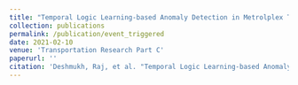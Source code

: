 ```yaml
---
title: "Temporal Logic Learning-based Anomaly Detection in Metrolplex Terminal Airspace Operations"
collection: publications
permalink: /publication/event_triggered
date: 2021-02-10
venue: 'Transportation Research Part C'
paperurl: ''
citation: 'Deshmukh, Raj, et al. "Temporal Logic Learning-based Anomaly Detection in Metrolplex Terminal Airspace Operations." <i>Transportation Research Part C</i> (2021): In print.'
---
```

